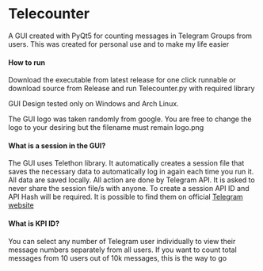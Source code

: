 # Telecounter
A GUI created with PyQt5 for counting messages in Telegram Groups from users.
This was created for personal use and to make my life easier

<h4> How to run</h4>

Download the executable from latest release for one click runnable or download source from Release and run Telecounter.py with required library

GUI Design tested only on Windows and Arch Linux.

The GUI logo was taken randomly from google. You are free to change the logo to your desiring but the filename must remain logo.png

<h4>What is a session in the GUI?</h4>

The GUI uses Telethon library. It automatically creates a session file that saves the necessary data to automatically log in again each time you run it. All data are saved locally. All action are done by Telegram API. It is asked to never share the session file/s with anyone. To create a session API ID and API Hash will be required. It is possible to find them on official [Telegram website](https://my.telegram.org/)

<h4>What is KPI ID?</h4>

You can select any number of Telegram user individually to view their message numbers separately from all users. If you want to count total messages from 10 users out of 10k messages, this is the way to go
